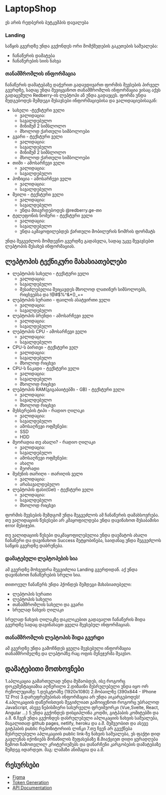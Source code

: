# LaptopShop

ეს არის რედბერის ბუტკემპის დავალება

### Landing

საწყის გვერდზე უნდა გვქონდეს ორი მომქმედების გაკეთების საშუალება:
- ჩანაწერის დამატება
- ჩანაწერების სიის ნახვა

### თანამშრომლის ინფორმაცია

ჩანაწერის დამატებაზე დაჭერით გადავდივართ ფორმის შევსების პირველ გვერდზე, სადაც უნდა შევიყვანოთ თანამშრომლის ინფორმაცია ვისაც აქვს გადაცემული Redberry-ის ლეპტოპი ან უნდა გადაეცეს.
ფორმა უნდა შედგებოდეს შემდეგი შესავსები ინფორმაციებისა და ვალიდაციებისაგან:

- სახელი -ტექსტური ველი
  - ვალიდაცია:
   - სავალდებულო 
   - მინიმუმ 2 სიმბლოლო
   - მხოლოდ ქართული სიმბოლოები
- გვარი - ტექსტური ველი
  - ვალიდაცია:
   - სავალდებულო 
   - მინიმუმ 2 სიმბლოლო
   - მხოლოდ ქართული სიმბოლოები
- თიმი - ამოსარჩევი ველი
  - ვალიდაცია:
   - სავალდებულო 
- პოზიცია - ამოსარჩევი ველი
  - ვალიდაცია:
   - სავალდებულო
- მეილი - ტექსტური ველი
  - ვალიდაცია:
   - სავალდებულო
   - უნდა მთავრდებოდეს @redberry.ge-თი
- ტელეფონის ნომერი - ტექსტური ველი
  - ვალიდაცია:
   - სავალდებულო
   - უნდა აკმაყოფილებდეს ქართული მობილურის ნომრის ფორმატს
   
უნდა შეგვეძლოს მომდევნო გვერდზე გადასვლა, სადაც უკვე შევავსებთ ლეპტოპის შესახებ ინფორმაციას. 

## ლეპტოპის ტექნიკური მახასიათებლები

- ლეპტოპის სახელი - ტექსტური ველი
  - ვალიდაცია:
   - სავალდებულო 
   - შესაძლებელია შეიცავდეს მხოლოდ ლათინურ სიმბოლოებს, რიცხვებსა და !@#$%^&*()_+=
- ლეპტოპის სურათი - ფაილის ასატვირთი ველი
  - ვალიდაცია:
   - სავალდებულო 
- ლეპტოპის ბრენდი - ამოსარჩევი ველი
  - ვალიდაცია:
   - სავალდებულო 
- ლეპტოპის CPU - ამოსარჩევი ველი
  - ვალიდაცია:
   - სავალდებულო
- CPU-ს ბირთვი - ტექსტური ველ
  - ვალიდაცია:
   - სავალდებულო
   - მხოლოდ რიცხვი
- CPU-ს ნაკადი - ტექსტური ველი
  - ვალიდაცია:
   - სავალდებულო
   - მხოლოდ რიცხვი
- ლეპტოპის RAM(გიგაბაიტებში - GB) - ტექსტური ველი
  - ვალიდაცია:
   - სავალდებულო
   - მხოლოდ რიცხვი
- მეხსერების ტიპი - რადიო ღილაკი
  - ვალიდაცია:
   - სავალდებულო
  - ამოსაღჩევი ოფშენები:
   - SSD
   - HDD
- მეორადია თუ ახალი? - რადიო ღილაკი
  - ვალიდაცია:
   - სავალდებულო
  - ამოსაღჩევი ოფშენები:
   - ახალი
   - მეორადი
- შეძენის თარიღი - თარიღის ველი
  - ვალიდაცია:
   - არასავალდებულო
- ლეპტოპის ფასი(Gel) - ტექსტური ველი
  - ვალიდაცია:
   - სავალდებულო
   - მხოლოდ რიცხვი


ფორმის შევსების შემდგომ უნდა შეგვეძლოს ამ ჩანაწერის დამახსოვრება. თუ ვალიდაციის წესესები არ კმაყოფილდება უნდა დავინახოთ შესაბამისი error მესიჯები.

თუ ვალიდაციის წესები დაკმაყოფილებულია უნდა დაემატოს ახალი ჩანაწერი და დავინახოთ Success შეტყობინება, საიდანაც უნდა შეგვეძლოს საწყის გვერდზე დაბრუნება.


### დამატებული ლეპტოპების სია

ამ გვერდზე მოხვედრა შეგვიძლია Landing გვერდიდან.
აქ უნდა დავინახოთ ჩანაწერების სრული სია. 

თითოეულ ჩანაწერს უნდა ჰქონდეს შემდეგი მახასიათებელი:

- ლეპტოპის სურათი
- ლეპტოპის სახელი
- თანამშრომლის სახელი და გვარი
- სრულად ნახვის ღილაკი

სრულად ნახვის ღილაკზე დაკლიკებით გადავალთ ჩანაწერის შიდა გვერდზე სადაც დავინახავთ ყველა შევსებულ ინფორმაციას.
### თანამშრომლის ლეპტოპის შიდა გვერდი

ამ გვერდზე უნდა გამოჩნდეს ყველა შევსებული ინფორმაცია თანამშრომელზე და ლეპტოპზე რაც ოფის მენეჯერმა შეავსო. 

## დამატებითი მოთხოვნები

1.აპლიკაცია გამართულად უნდა მუშაობდეს, ისე როგორც დოკუმენტაციაშია აღწერილი
2.დიზაინი შესრულებული უნდა იყო ორ რეზოლუციაზე:
    1.დესკტოპზე (1920x1080)
    2.მობაილზე (390x844 - IPhone 12 Pro)
3.დარეფრეშებისას ინფორმაცია არ უნდა აიკარგებოდეს!
4.აპლიკაციის დაწერისთვის შეგიძლიათ გამოიყენოთ როგორც უბრალოდ JavaScript, ასევე ნებისმიერი სასურველი ფრეიმვორკი (Vue,Svelte, React, Angular ...)
5.უნდა გვქონდეს დისციპლინა კოდში, გიტჰაბის კომიტებში და ა.შ.
6.ჩვენ უნდა გვქონდეს დასრულებული აპლიკაციის ნახვის საშუალება, მაგალითად github pages, netlify, heroku და ა.შ. მეშვეობით და ასევე გიტჰაბის public რეპოზიტორიის ლინკი
7.თუ ჩვენ არ გვექნება შესრულებული აპლიკაციის public link-ზე ნახვის საშუალება, ეს ფაქტი დიდ გავლენას იქონიებს მონაწილის შეფასებაზე
8.მიაქციეთ დიდი ყურადღება ზემოთ ჩამოთვლილ კრიტერიუმებს და დანარჩენი კარგობების დამატებაზე შემდეგ იდარდეთ. მაგ: ლამაზი ანიმაცია და ა.შ.

## რესურსები

  - [Figma](https://www.figma.com/file/jgPDZNbHF7ePScgcEyLXZi/PCfy?node-id=1%3A52) 
  - [Token Generation](https://pcfy.redberryinternship.ge/) 
  - [API Documentation](https://pcfy.redberryinternship.ge/swagger)

